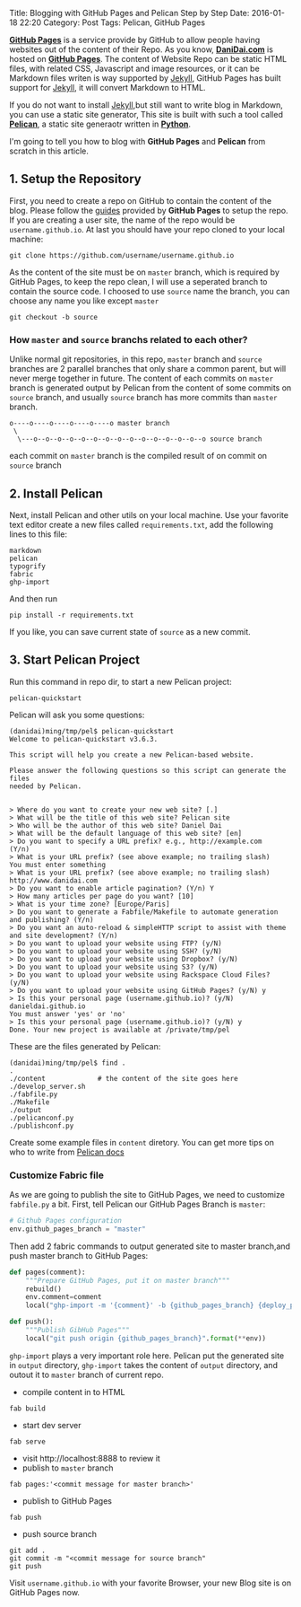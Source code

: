 Title: Blogging with GitHub Pages and Pelican Step by Step
Date: 2016-01-18 22:20
Category: Post
Tags: Pelican, GitHub Pages

**[GitHub Pages](https://pages.github.com/)** is a service provide by GitHub to allow people having websites out of the content of their Repo. 
As you know, **[DaniDai.com](http://www.danidai.com)** is hosted on **[GitHub Pages](https://pages.github.com/)**. The content of Website Repo can be static HTML files, with related CSS, Javascript and image resources, or it can be Markdown files writen is way supported by [Jekyll](http://jekyllrb.com/]), GitHub Pages has built support for [Jekyll](http://jekyllrb.com/]), it will convert Markdown to HTML.

If you do not want to install [Jekyll](http://jekyllrb.com/]),but still want to write blog in Markdown, you can use a static site generator, This site is built with such a tool called **[Pelican](http://getpelican.com/)**, a static site generaotr written in **[Python](http://python.org/)**. 

I'm going to tell you how to blog with **GitHub Pages** and **Pelican** from scratch in this article.

## 1. Setup the Repository

First, you need to create a repo on GitHub to contain the content of the blog. Please follow the [guides](https://pages.github.com/) provided by **GitHub Pages** to setup the repo. If you are creating a user site, the name of the repo would be `username.github.io`. At last you should have your repo cloned to your local machine:

```
git clone https://github.com/username/username.github.io
```

As the content of the site must be on `master` branch, which is required by GitHub Pages, to keep the repo clean, I will use a seperated branch to contain the source code. I choosed to use `source` name the branch, you can choose any name you like except `master`

```
git checkout -b source
```

### How `master` and `source` branchs related to each other?

Unlike normal git repositories, in this repo, `master` branch and `source` branches are 2 parallel branches that only share a common parent, but will never merge together in future. The content of each commits on `master` branch is generated output by Pelican from the content of some commits on `source` branch, and usually `source` branch has more commits than `master` branch.

```
o----o----o----o----o----o master branch
 \
  \---o--o--o--o--o--o--o--o--o--o--o--o--o--o--o source branch    
```    

each commit on `master` branch is the compiled result of on commit on `source` branch

## 2. Install Pelican

Next, install Pelican and other utils on your local machine. Use your favorite text editor create a new files called `requirements.txt`, add the following lines to this file:

```
markdown
pelican
typogrify
fabric
ghp-import
```

And then run

``` 
pip install -r requirements.txt
```
If you like, you can save current state of `source` as a new commit.

## 3. Start Pelican Project

Run this command in repo dir, to start a new Pelican project:

```
pelican-quickstart
```

Pelican will ask you some questions:

```
(danidai)ming/tmp/pel$ pelican-quickstart
Welcome to pelican-quickstart v3.6.3.

This script will help you create a new Pelican-based website.

Please answer the following questions so this script can generate the files
needed by Pelican.


> Where do you want to create your new web site? [.]
> What will be the title of this web site? Pelican site
> Who will be the author of this web site? Daniel Dai
> What will be the default language of this web site? [en]
> Do you want to specify a URL prefix? e.g., http://example.com   (Y/n)
> What is your URL prefix? (see above example; no trailing slash)
You must enter something
> What is your URL prefix? (see above example; no trailing slash) http://www.danidai.com
> Do you want to enable article pagination? (Y/n) Y
> How many articles per page do you want? [10]
> What is your time zone? [Europe/Paris]
> Do you want to generate a Fabfile/Makefile to automate generation and publishing? (Y/n)
> Do you want an auto-reload & simpleHTTP script to assist with theme and site development? (Y/n)
> Do you want to upload your website using FTP? (y/N)
> Do you want to upload your website using SSH? (y/N)
> Do you want to upload your website using Dropbox? (y/N)
> Do you want to upload your website using S3? (y/N)
> Do you want to upload your website using Rackspace Cloud Files? (y/N)
> Do you want to upload your website using GitHub Pages? (y/N) y
> Is this your personal page (username.github.io)? (y/N) danieldai.github.io
You must answer 'yes' or 'no'
> Is this your personal page (username.github.io)? (y/N) y
Done. Your new project is available at /private/tmp/pel
```

These are the files generated by Pelican:

```
(danidai)ming/tmp/pel$ find .
.
./content             # the content of the site goes here
./develop_server.sh
./fabfile.py
./Makefile
./output
./pelicanconf.py
./publishconf.py
```
Create some example files in `content` diretory. You can get more tips on who to write from [Pelican docs](http://docs.getpelican.com/en/3.6.3/index.html)

### Customize Fabric file

As we are going to publish the site to GitHub Pages, we need to customize `fabfile.py` a bit. First, tell Pelican our GitHub Pages Branch is `master`:

```python
# Github Pages configuration
env.github_pages_branch = "master"
```

Then add 2 fabric commands to output generated site to master branch,and push master branch to GitHub Pages:

```python
def pages(comment):
    """Prepare GitHub Pages, put it on master branch"""
    rebuild()
    env.comment=comment
    local("ghp-import -m '{comment}' -b {github_pages_branch} {deploy_path}".format(**env))

def push():
    """Publish GibHub Pages"""
    local("git push origin {github_pages_branch}".format(**env))

``` 

`ghp-import` plays a very important role here. Pelican put the generated site in `output` directory, `ghp-import` takes the content of `output` directory, and outout it to `master` branch of current repo.


* compile content in to HTML

```
fab build
```

* start dev server

```
fab serve
```

* visit http://localhost:8888 to review it
* publish to `master` branch

```
fab pages:'<commit message for master branch>'
```

* publish to GitHub Pages

```
fab push
```

* push source branch

```
git add .
git commit -m "<commit message for source branch"
git push
```

Visit `username.github.io` with your favorite Browser, your new Blog site is on GitHub Pages now. 

